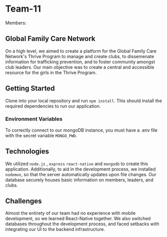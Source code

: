 # Team-11
Members: 
## Global Family Care Network 
On a high level, we aimed to create a platform for the Global Family Care Network's Thrive Program to manage and create clubs, to dissemenate information for trafficking prevention, and to foster community amongst club leaders. Our main objective was to create a central and accessible resource for the girls in the Thrive Program. 

## Getting Started
Clone into your local repository and run ``npm install``. This should install the required dependencies to run our application.

### Environment Variables
To correctly connect to our mongoDB instance, you must have a .env file with the secret variable ``MONGO_PWD``. 

## Technologies
We utilized ``node.js`` , ``express`` ``react-native`` and ``mongodb`` to create this application. Additionally, to aid in the development process, we installed ``nodemon``, so that the server automatically updates upon file changes. Our database securely houses basic information on members, leaders, and clubs.
## Challenges
Almost the entirety of our team had no experience with mobile development, so we learned React-Native together. We also switched databases throughout the development process, and faced setbacks with integrating our UI to the backend infrastructure. 




